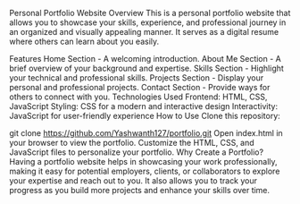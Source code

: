 Personal Portfolio Website
Overview
This is a personal portfolio website that allows you to showcase your skills, experience, and professional journey in an organized and visually appealing manner. It serves as a digital resume where others can learn about you easily.

Features
Home Section - A welcoming introduction.
About Me Section - A brief overview of your background and expertise.
Skills Section - Highlight your technical and professional skills.
Projects Section - Display your personal and professional projects.
Contact Section - Provide ways for others to connect with you.
Technologies Used
Frontend: HTML, CSS, JavaScript
Styling: CSS for a modern and interactive design
Interactivity: JavaScript for user-friendly experience
How to Use
Clone this repository:

git clone https://github.com/Yashwanth127/portfolio.git
Open index.html in your browser to view the portfolio.
Customize the HTML, CSS, and JavaScript files to personalize your portfolio.
Why Create a Portfolio?
Having a portfolio website helps in showcasing your work professionally, making it easy for potential employers, clients, or collaborators to explore your expertise and reach out to you. It also allows you to track your progress as you build more projects and enhance your skills over time.
